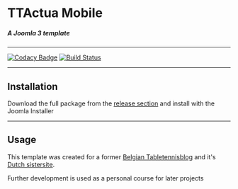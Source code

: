 # TTActua Mobile
##### A Joomla 3 template
---

[![Codacy Badge](https://api.codacy.com/project/badge/Grade/bb9bfeb6e6ca48b68df44fbb16b47384)](https://www.codacy.com/app/Gileba/ttactua_mobile?utm_source=github.com&utm_medium=referral&utm_content=Gileba/ttactua_mobile&utm_campaign=badger) [![Build Status](https://travis-ci.org/Gileba/ttactua_mobile.svg?branch=master)](https://travis-ci.org/Gileba/ttactua_mobile)

---

## Installation
Download the full package from the [release section](https://github.com/Gileba/ttactua_mobile/releases) and install with the Joomla Installer

---

## Usage
This template was created for a former [Belgian Tabletennisblog](http://www.tafeltennisactua.be) and it's [Dutch sistersite](http://www.tafeltennis.nu/).

Further development is used as a personal course for later projects
